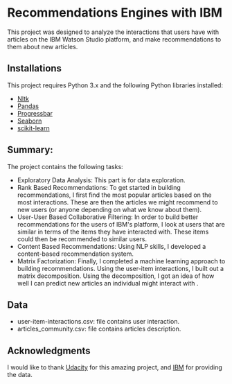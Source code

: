 # Recommendations Engines with IBM
This project was designed to analyze the interactions that users have with articles on the IBM Watson Studio platform, and make recommendations to them about new articles.

##  Installations
This project requires Python 3.x and the following Python libraries installed:
- [Nltk](https://www.nltk.org/)
- [Pandas](http://pandas.pydata.org)
- [Progressbar](https://pypi.org/project/progressbar/)
- [Seaborn](https://seaborn.pydata.org/)
- [scikit-learn](http://scikit-learn.org/stable/)

## Summary:
The project contains the following tasks:
- Exploratory Data Analysis: This part is for data exploration.
- Rank Based Recommendations: To get started in building recommendations, I first find the most popular articles based on the most interactions. These are then the articles we might recommend to new users (or anyone depending on what we know about them).
- User-User Based Collaborative Filtering: In order to build better recommendations for the users of IBM's platform, I look at users that are similar in terms of the items they have interacted with. These items could then be recommended to similar users.
- Content Based Recommendations:  Using  NLP skills, I developed a content-based recommendation system.
- Matrix Factorization: Finally, I completed a machine learning approach to building recommendations. Using the user-item interactions, I built out a matrix decomposition. Using the decomposition, I got an idea of how well I can predict new articles an individual might interact with .    

## Data
- user-item-interactions.csv: file contains user interaction.
- articles_community.csv: file contains articles description.  

## Acknowledgments
I would like to thank [Udacity](https://eu.udacity.com/) for this amazing project, and [IBM](https://dataplatform.cloud.ibm.com/) for providing the data.
